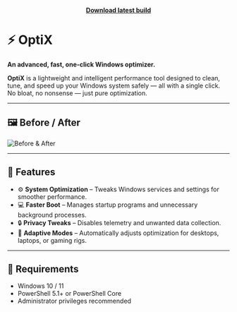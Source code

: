 <p align="center">
  <a href="https://github.com/evvskx/OptiX/releases/latest/download/OptiX.exe">
    <b>Download latest build</b>
  </a>
</p>


# ⚡ OptiX

**An advanced, fast, one-click Windows optimizer.**

**OptiX** is a lightweight and intelligent performance tool designed to clean, tune, and speed up your Windows system safely — all with a single click.  
No bloat, no nonsense — just pure optimization.

---

## 🖼️ Before / After

![Before & After](https://i.imgur.com/nISRZ1P.png)

---

## 🚀 Features
  
- ⚙️ **System Optimization** – Tweaks Windows services and settings for smoother performance.  
- 💻 **Faster Boot** – Manages startup programs and unnecessary background processes.  
- 🔒 **Privacy Tweaks** – Disables telemetry and unwanted data collection.  
- 🧠 **Adaptive Modes** – Automatically adjusts optimization for desktops, laptops, or gaming rigs.

---

## 🧩 Requirements

- Windows 10 / 11  
- PowerShell 5.1+ or PowerShell Core  
- Administrator privileges recommended
